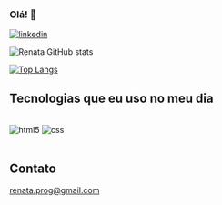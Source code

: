 ### Olá! 👋
[![linkedin](https://img.shields.io/badge/LinkedIn-0077B5?style=for-the-badge&logo=linkedin&logoColor=white)](https://www.linkedin.com/in/renata-santos-58a791156/)


![Renata GitHub stats](https://github-readme-stats.vercel.app/api?username=Re-Santos&show_icons=true&theme=radical)

[![Top Langs](https://github-readme-stats.vercel.app/api/top-langs/?username=Re-Santos&layout=compact)](https://github.com/renata/github-readme-stats)

## Tecnologias que eu uso no meu dia

<div style="display: inline_block"><br/>
   <img aling="center" alt="html5"  src="https://img.shields.io/badge/HTML5-E34F26?style=for-the-badge&logo=html5&logoColor=white"/>
    <img aling="center" alt="css"  src="https://img.shields.io/badge/CSS3-1572B6?style=for-the-badge&logo=css3&logoColor=white"/>
</div><br/>

## Contato
renata.prog@gmail.com


